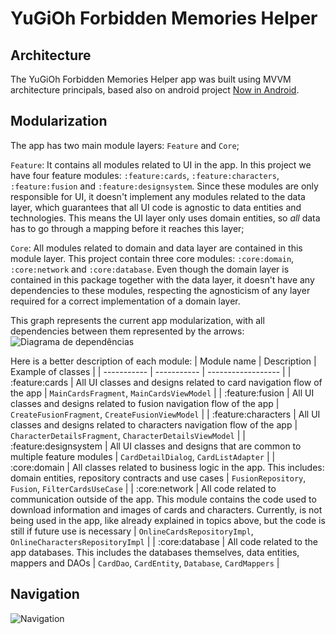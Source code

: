 # YuGiOh Forbidden Memories Helper

## Architecture
The YuGiOh Forbidden Memories Helper app was built using MVVM architecture principals, based also on android project [Now in Android](https://github.com/android/nowinandroid). 

## Modularization
The app has two main module layers: `Feature` and `Core`;

`Feature`: It contains all modules related to UI in the app. In this project we have four feature modules: `:feature:cards`, `:feature:characters`, `:feature:fusion` and `:feature:designsystem`. Since these modules are only responsible for UI, it doesn't implement any modules related to the data layer, which guarantees that all UI code is agnostic to data entities and technologies. This means the UI layer only uses domain entities, so *all* data has to go through a mapping before it reaches this layer;

`Core`: All modules related to domain and data layer are contained in this module layer. This project contain three core modules: `:core:domain`, `:core:network` and `:core:database`. Even though the domain layer is contained in this package together with the data layer, it doesn't have any dependencies to these modules, respecting the agnosticism of any layer required for a correct implementation of a domain layer. 

This graph represents the current app modularization, with all dependencies between them represented by the arrows:
![Diagrama de dependências](https://github.com/FabioBrum/yugioh-forbidden-memories-helper/assets/49159226/b41497e7-d588-431c-aeab-af927793218b)

Here is a better description of each module:
| Module name | Description | Example of classes |
| ----------- | ----------- | ------------------ |
| :feature:cards | All UI classes and designs related to card navigation flow of the app | `MainCardsFragment`, `MainCardsViewModel` |
| :feature:fusion | All UI classes and designs related to fusion navigation flow of the app | `CreateFusionFragment`, `CreateFusionViewModel` |
| :feature:characters | All UI classes and designs related to characters navigation flow of the app | `CharacterDetailsFragment`, `CharacterDetailsViewModel` |
| :feature:designsystem | All UI classes and designs that are common to multiple feature modules | `CardDetailDialog`, `CardListAdapter` |
| :core:domain | All classes related to business logic in the app. This includes: domain entities, repository contracts and use cases | `FusionRepository`, `Fusion`, `FilterCardsUseCase` |
| :core:network | All code related to communication outside of the app. This module contains the code used to download information and images of cards and characters. Currently, is not being used in the app, like already explained in topics above, but the code is still if future use is necessary | `OnlineCardsRepositoryImpl`, `OnlineCharactersRepositoryImpl` |
| :core:database | All code related to the app databases. This includes the databases themselves, data entities, mappers and DAOs | `CardDao`, `CardEntity`, `Database`, `CardMappers` |

## Navigation
![Navigation](https://github.com/FabioBrum/yugioh-forbidden-memories-helper/assets/49159226/75bb1d94-2a32-4bec-837a-30424be46112)

